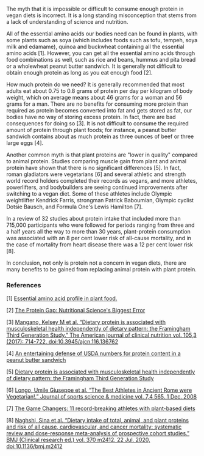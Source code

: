 The myth that it is impossible or difficult to consume enough protein in vegan diets is incorrect. It is a long standing misconception that stems from a lack of understanding of science and nutrition.

All of the essential amino acids our bodies need can be found in plants, with some plants such as soya (which includes foods such as tofu, tempeh, soya milk and edamame), quinoa and buckwheat containing all the essential amino acids [1]. However, you can get all the essential amino acids through food combinations as well, such as rice and beans, hummus and pita bread or a wholewheat peanut butter sandwich. It is generally not difficult to obtain enough protein as long as you eat enough food [2].

How much protein do we need? It is generally recommended that most adults eat about 0.75 to 0.8 grams of protein per day per kilogram of body weight, which on average means about 46 grams for a woman and 56 grams for a man. There are no benefits for consuming more protein than required as protein becomes converted into fat and gets stored as fat, our bodies have no way of storing excess protein. In fact, there are bad consequences for doing so [3]. It is not difficult to consume the required amount of protein through plant foods; for instance, a peanut butter sandwich contains about as much protein as three ounces of beef or three large eggs [4].

Another common myth is that plant proteins are "lower in quality" compared to animal protein. Studies comparing muscle gain from plant and animal protein have shown that there is no significant differences [5]. In fact, roman gladiators were vegetarians [6] and several athletic and strength world record holders completed their records as vegans, and more athletes, powerlifters, and bodybuilders are seeing continued improvements after switching to a vegan diet. Some of these athletes include Olympic weightlifter Kendrick Farris, strongman Patrick Baboumian, Olympic cyclist Dotsie Bausch, and Formula One's Lewis Hamilton [7].

In a review of 32 studies about protein intake that included more than 715,000 participants who were followed for periods ranging from three and a half years all the way to more than 30 years, plant-protein consumption was associated with an 8 per cent lower risk of all-cause mortality, and in the case of mortality from heart disease there was a 12 per cent lower risk [8].

In conclusion, not only is protein not a concern in vegan diets, there are many benefits to be gained from replacing animal protein with plant protein.

### References

[1] [Essential amino acid profile in plant food.](https://en.wikipedia.org/wiki/Essential_amino_acids_in_plant_food)

[2] [The Protein Gap: Nutritional Science's Biggest Error](https://theconversation.com/the-protein-gap-nutritional-sciences-biggest-error-76202)

[3] [Mangano, Kelsey M et al. “Dietary protein is associated with musculoskeletal health independently of dietary pattern: the Framingham Third Generation Study.” The American journal of clinical nutrition vol. 105,3 (2017): 714-722. doi:10.3945/ajcn.116.136762](https://www.ncbi.nlm.nih.gov/pmc/articles/PMC4045293)

[4] [An entertaining defense of USDA numbers for protein content in a peanut butter sandwich](https://www.youtube.com/watch?v=ZTyGP5hCtBQ&ab_channel=JREClips)

[5] [Dietary protein is associated with musculoskeletal health independently of dietary pattern: the Framingham Third Generation Study](https://pubmed.ncbi.nlm.nih.gov/28179224/)

[6] [Longo, Umile Giuseppe et al. “The Best Athletes in Ancient Rome were Vegetarian!.” Journal of sports science & medicine vol. 7,4 565. 1 Dec. 2008](https://www.ncbi.nlm.nih.gov/pmc/articles/PMC3761927/)

[7] [The Game Changers: 11 record-breaking athletes with plant-based diets](https://www.guinnessworldrecords.com/news/2019/11/the-game-changers-11-record-breaking-plant-based-athletes-601566)

[8] [Naghshi, Sina et al. “Dietary intake of total, animal, and plant proteins and risk of all cause, cardiovascular, and cancer mortality: systematic review and dose-response meta-analysis of prospective cohort studies.” BMJ (Clinical research ed.) vol. 370 m2412. 22 Jul. 2020, doi:10.1136/bmj.m2412](https://pubmed.ncbi.nlm.nih.gov/32699048/)
